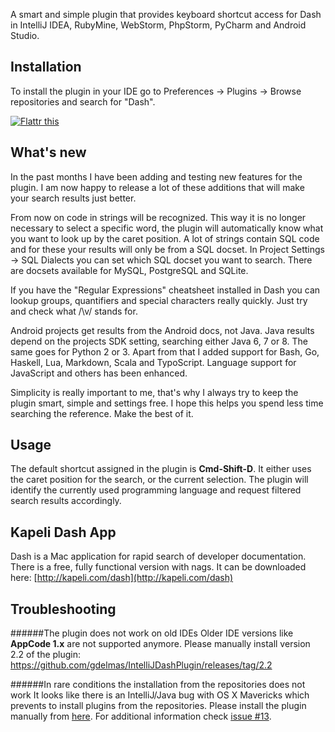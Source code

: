 A smart and simple plugin that provides keyboard shortcut access for Dash in IntelliJ IDEA, RubyMine, WebStorm, PhpStorm, PyCharm and Android Studio.

## Installation
To install the plugin in your IDE go to Preferences -> Plugins -> Browse repositories and search for "Dash".

[![Flattr this](http://api.flattr.com/button/flattr-badge-large.png)](http://flattr.com/thing/2558535/gdelmasIntelliJDashPlugin-on-GitHub)

## What's new
In the past months I have been adding and testing new features for the plugin. I am now happy to release a lot of these additions that will make your search results just better.

From now on code in strings will be recognized. This way it is no longer necessary to select a specific word, the plugin will automatically know what you want to look up by the caret position. A lot of strings contain SQL code and for these your results will only be from a SQL docset. In Project Settings -> SQL Dialects you can set which SQL docset you want to search. There are docsets available for MySQL, PostgreSQL and SQLite.

If you have the "Regular Expressions" cheatsheet installed in Dash you can lookup groups, quantifiers and special characters really quickly. Just try and check what /\v/ stands for.

Android projects get results from the Android docs, not Java. Java results depend on the projects SDK setting, searching either Java 6, 7 or 8. The same goes for Python 2 or 3. Apart from that I added support for Bash, Go, Haskell, Lua, Markdown, Scala and TypoScript. Language support for JavaScript and others has been enhanced.

Simplicity is really important to me, that's why I always try to keep the plugin smart, simple and settings free. I hope this helps you spend less time searching the reference. Make the best of it.

## Usage
The default shortcut assigned in the plugin is **Cmd-Shift-D**.
It either uses the caret position for the search, or the current selection. The plugin will identify the currently used programming language and request filtered search results accordingly.

## Kapeli Dash App
Dash is a Mac application for rapid search of developer documentation. There is a free, fully functional version with nags. It can be downloaded here:
[http://kapeli.com/dash](http://kapeli.com/dash)

## Troubleshooting
######The plugin does not work on old IDEs
Older IDE versions like **AppCode 1.x** are not supported anymore. Please manually install version 2.2 of the plugin: https://github.com/gdelmas/IntelliJDashPlugin/releases/tag/2.2

######In rare conditions the installation from the repositories does not work
It looks like there is an IntelliJ/Java bug with OS X Mavericks which prevents to install plugins from the repositories. Please install the plugin manually from [here](https://github.com/gdelmas/IntelliJDashPlugin/releases). For additional information check [issue #13](https://github.com/gdelmas/IntelliJDashPlugin/issues/13).
